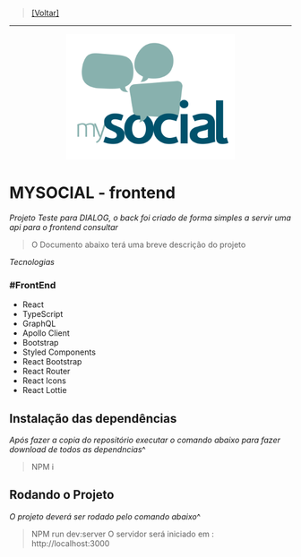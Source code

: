 > [[Voltar]](../README.md)

---

<p align="center">
  <img src="../__Layout/Marca/marca_mysocial-02.svg" width="300" />
</p>

# MYSOCIAL - frontend

_Projeto Teste para DIALOG, o back foi criado de forma simples a servir uma api para o frontend consultar_

> O Documento abaixo terá uma breve descrição do projeto

_Tecnologias_

### #FrontEnd

- React
- TypeScript
- GraphQL
- Apollo Client
- Bootstrap
- Styled Components
- React Bootstrap
- React Router
- React Icons
- React Lottie

## Instalação das dependências

_Após fazer a copia do repositório executar o comando abaixo para fazer download de todos as dependncias_^

> NPM i

## Rodando o Projeto

_O projeto deverá ser rodado pelo comando abaixo_^

> NPM run dev:server
> O servidor será iniciado em : http://localhost:3000
